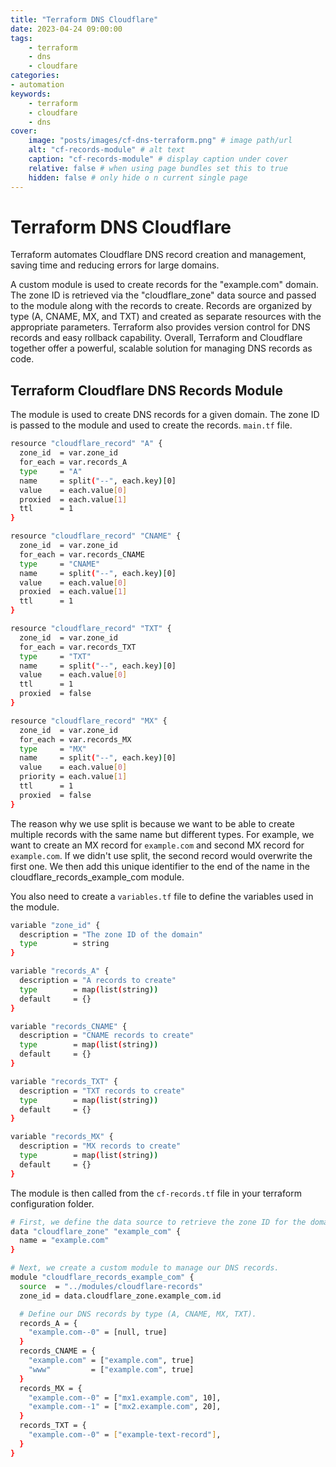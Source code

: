```yaml
---
title: "Terraform DNS Cloudflare"
date: 2023-04-24 09:00:00
tags:
    - terraform
    - dns
    - cloudfare
categories:
- automation
keywords:
    - terraform
    - cloudfare
    - dns
cover:
    image: "posts/images/cf-dns-terraform.png" # image path/url
    alt: "cf-records-module" # alt text
    caption: "cf-records-module" # display caption under cover
    relative: false # when using page bundles set this to true
    hidden: false # only hide o n current single page
---
```


# Terraform DNS Cloudflare

Terraform automates Cloudflare DNS record creation and management, saving time and reducing errors for large domains.

A custom module is used to create records for the "example.com" domain. The zone ID is retrieved via the "cloudflare_zone" data source and passed to the module along with the records to create.
Records are organized by type (A, CNAME, MX, and TXT) and created as separate resources with the appropriate parameters.
Terraform also provides version control for DNS records and easy rollback capability. Overall, Terraform and Cloudflare together offer a powerful, scalable solution for managing DNS records as code.

## Terraform Cloudflare DNS Records Module

The module is used to create DNS records for a given domain. The zone ID is passed to the module and used to create the records.
`main.tf` file.

```bash
resource "cloudflare_record" "A" {
  zone_id  = var.zone_id
  for_each = var.records_A
  type     = "A"
  name     = split("--", each.key)[0]
  value    = each.value[0]
  proxied  = each.value[1]
  ttl      = 1
}

resource "cloudflare_record" "CNAME" {
  zone_id  = var.zone_id
  for_each = var.records_CNAME
  type     = "CNAME"
  name     = split("--", each.key)[0]
  value    = each.value[0]
  proxied  = each.value[1]
  ttl      = 1
}

resource "cloudflare_record" "TXT" {
  zone_id  = var.zone_id
  for_each = var.records_TXT
  type     = "TXT"
  name     = split("--", each.key)[0]
  value    = each.value[0]
  ttl      = 1
  proxied  = false
}

resource "cloudflare_record" "MX" {
  zone_id  = var.zone_id
  for_each = var.records_MX
  type     = "MX"
  name     = split("--", each.key)[0]
  value    = each.value[0]
  priority = each.value[1]
  ttl      = 1
  proxied  = false
}
```
The reason why we use split is because we want to be able to create multiple records with the same name but different types. For example, we want to create an MX record for `example.com` and second MX record for `example.com`. If we didn't use split, the second record would overwrite the first one. We then add this unique identifier to the end of the name in the cloudflare_records_example_com module.

You also need to create a `variables.tf` file to define the variables used in the module.

```bash
variable "zone_id" {
  description = "The zone ID of the domain"
  type        = string
}

variable "records_A" {
  description = "A records to create"
  type        = map(list(string))
  default     = {}
}

variable "records_CNAME" {
  description = "CNAME records to create"
  type        = map(list(string))
  default     = {}
}

variable "records_TXT" {
  description = "TXT records to create"
  type        = map(list(string))
  default     = {}
}

variable "records_MX" {
  description = "MX records to create"
  type        = map(list(string))
  default     = {}
}
```
The module is then called from the `cf-records.tf` file in your terraform configuration folder.

```bash
# First, we define the data source to retrieve the zone ID for the domain.
data "cloudflare_zone" "example_com" {
  name = "example.com"
}

# Next, we create a custom module to manage our DNS records.
module "cloudflare_records_example_com" {
  source  = "../modules/cloudflare-records"
  zone_id = data.cloudflare_zone.example_com.id

  # Define our DNS records by type (A, CNAME, MX, TXT).
  records_A = {
    "example.com--0" = [null, true]
  }
  records_CNAME = {
    "example.com" = ["example.com", true]
    "www"         = ["example.com", true]
  }
  records_MX = {
    "example.com--0" = ["mx1.example.com", 10],
    "example.com--1" = ["mx2.example.com", 20],
  }
  records_TXT = {
    "example.com--0" = ["example-text-record"],
  }
}
```

